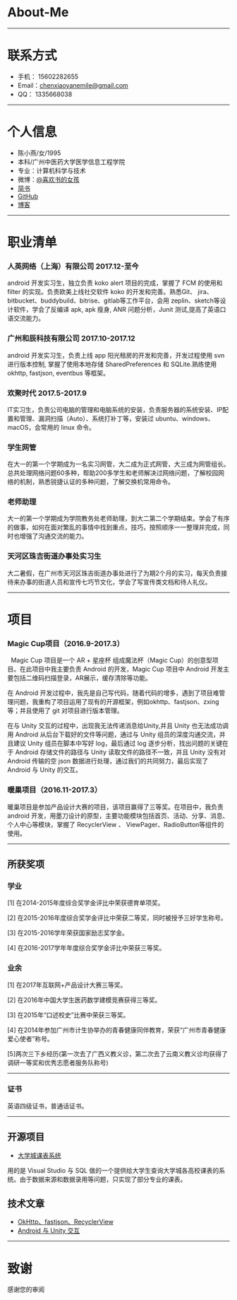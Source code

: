 # About-Me

---
# 联系方式

- 手机： 15602282655
- Email：chenxiaoyanemile@gmail.com 
- QQ：   1335668038
---

# 个人信息

 - 陈小燕/女/1995 
 - 本科/广州中医药大学医学信息工程学院 
 - 专业：计算机科学与技术
 - 微博：[@喜欢书的女孩](http://www.weibo.com/2956183361/profile?rightmod=1&wvr=6&mod=personinfo&is_all=1) 
 - [简书](http://www.jianshu.com/u/fe4c5bb1dc75) 
 - [GitHub](https://github.com/chenxiaoyanemile)
 - [博客](http://chenxiaoyanemile.github.io/)

---

# 职业清单

### 人英网络（上海）有限公司 2017.12-至今
android 开发实习生，独立负责 koko alert 项目的完成，掌握了 FCM 的使用和 filter 的实现。负责欧美上线社交软件 koko 的开发和完善。熟悉Git、 jira、bitbucket、buddybuild、bitrise、gitlab等工作平台，会用 zeplin、sketch等设计软件，学会了反编译 apk, apk 瘦身, ANR 问题分析，Junit 测试,提高了英语口语交流能力。

### 广州和辰科技有限公司 2017.10-2017.12
android 开发实习生，负责上线 app 阳光租房的开发和完善，开发过程使用 svn 进行版本控制, 掌握了使用本地存储 SharedPreferences 和 SQLite.熟练使用 okhttp, fastjson, eventbus 等框架。

### 欢聚时代 2017.5-2017.9 
IT实习生，负责公司电脑的管理和电脑系统的安装，负责服务器的系统安装、IP配置和管理、漏洞扫描（Auto）、系统打补丁等，安装过 ubuntu、windows、macOS，会常用的 linux 命令。

### 学生网管 
在大一的第一个学期成为一名实习网管，大二成为正式网管，大三成为网管组长。总共处理网络问题60多种，帮助200多学生和老师解决过网络问题，了解校园网络的机制，熟悉锐捷认证的多种问题，了解交换机常用命令。

### 老师助理 
大一的第一个学期成为学院教务处老师助理，到大二第二个学期结束。学会了有序的做事，如何在面对繁乱的事情中找到重点，技巧，按照顺序一一整理并完成，同时也增强了沟通交流的能力。
### 天河区珠吉街道办事处实习生 
大二暑假，在广州市天河区珠吉街道办事处进行了为期2个月的实习，每天负责接待来办事的街道人员和宣传七巧节文化，学会了写宣传类文档和待人礼仪。

---

# 项目
### Magic Cup项目（2016.9-2017.3） 
   Magic Cup 项目是一个 AR + 星座杯 组成魔法杯（Magic Cup）的创意型项目。在此项目中我主要负责 Android 的开发，Magic Cup 项目中 Android 开发主要包括二维码扫描登录，AR展示，缓存清除等功能。
   
   在 Android 开发过程中，我先是自己写代码，随着代码的增多，遇到了项目难管理问题，我重构了项目运用了现有的开源框架，例如okhttp、fastjson、zxing等；并且使用了 git 对项目进行版本管理。
   
   在与 Unity 交互的过程中，出现我无法传递消息给Unity,并且 Unity 也无法成功调用 Android 从后台下载好的文件等问题，通过与 Unity 组员的深度沟通交流，并且建议 Unity 组员在脚本中写好 log，最后通过 log 逐步分析，找出问题的关键在于 Android 存储文件的路径与 Unity 读取文件的路径不一致，并且 Unity 没有对 Android 传输的空 json 数据进行处理，通过我们的共同努力，最后实现了 Android 与 Unity 的交互。

### 暖巢项目（2016.11-2017.3） 

暖巢项目是参加产品设计大赛的项目，该项目赢得了三等奖。在项目中，我负责 android 开发，用墨刀设计的原型，主要功能模块包括首页、活动、分享、消息、个人中心等模块，掌握了 RecyclerView 、 ViewPager、RadioButton等组件的使用。

---

## 所获奖项

### 学业 
[1] 在2014-2015年度综合奖学金评比中荣获德育单项奖。

[2] 在2015-2016年度综合奖学金评比中荣获二等奖，同时被授予三好学生称号。

[3] 在2015-2016学年荣获国家励志奖学金。

[4] 在2016-2017学年年度综合奖学金评比中荣获三等奖。


### 业余 

[1] 在2017年互联网+产品设计大赛三等奖。

[2] 在2016年中国大学生医药数学建模竞赛获得三等奖。

[3] 在2015年“口述校史”比赛中荣获三等奖。

[4] 在2014年参加广州市计生协举办的青春健康同伴教育，荣获“广州市青春健康爱心使者”称号。

[5]两次三下乡经历(第一次去了广西义教义诊，第二次去了云南义教义诊均获得了调研一等奖和优秀志愿者服务队称号)

---

### 证书


英语四级证书，普通话证书。

---

## 开源项目

 - [大学城课表系统](https://github.com/chenxiaoyanemile/UniversityScheduleManagmentSystem) 
 
 用的是 Visual Studio 与 SQL 做的一个提供给大学生查询大学城各高校课表的系统。由于数据来源和数据录用等问题，只实现了部分专业的课表。


## 技术文章

 - [OkHttp、fastjson、RecyclerView](http://www.jianshu.com/p/4f610604e59b)
 - [Android 与 Unity 交互](http://www.jianshu.com/p/e3c47d66a882)


---

# 致谢
感谢您的审阅


